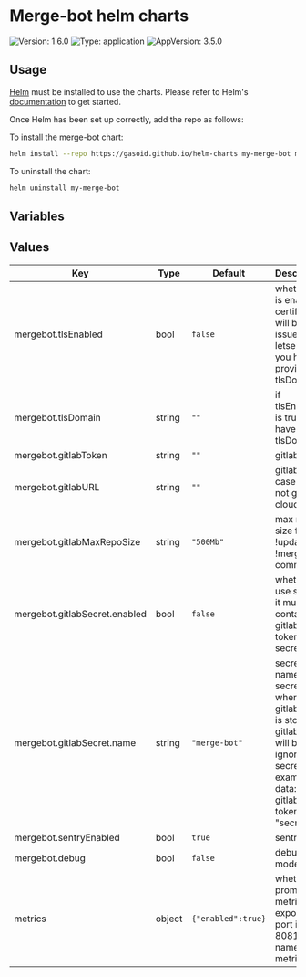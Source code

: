 # Merge-bot helm charts

![Version: 1.6.0](https://img.shields.io/badge/Version-1.6.0-informational?style=flat-square) ![Type: application](https://img.shields.io/badge/Type-application-informational?style=flat-square) ![AppVersion: 3.5.0](https://img.shields.io/badge/AppVersion-3.5.0-informational?style=flat-square)

## Usage

[Helm](https://helm.sh) must be installed to use the charts.  Please refer to
Helm's [documentation](https://helm.sh/docs) to get started.

Once Helm has been set up correctly, add the repo as follows:

To install the merge-bot chart:

```bash
helm install --repo https://gasoid.github.io/helm-charts my-merge-bot merge-bot
```

To uninstall the chart:

```bash
helm uninstall my-merge-bot
```

## Variables

## Values

| Key | Type | Default | Description |
|-----|------|---------|-------------|
| mergebot.tlsEnabled | bool | `false` | whether tls is enabled, certificate will be issued by letsencrypt you have to provide tlsDomain  |
| mergebot.tlsDomain | string | `""` | if tlsEnabled is true, you have to set tlsDomain |
| mergebot.gitlabToken | string | `""` | gitlab token |
| mergebot.gitlabURL | string | `""` | gitlab url in case it is not gitlab cloud |
| mergebot.gitlabMaxRepoSize | string | `"500Mb"` | max repo size for !update, !merge command |
| mergebot.gitlabSecret.enabled | bool | `false` | whether to use secret, it must contain gitlab-token secret. |
| mergebot.gitlabSecret.name | string | `"merge-bot"` | secret name k8s secret where gitlab token is stored, gitlabToken will be ignored, secret example: data:   gitlab-token: "secret" |
| mergebot.sentryEnabled | bool | `true` | sentry |
| mergebot.debug | bool | `false` | debug mode |
| metrics | object | `{"enabled":true}` | whether prometheus metrics are exposed port is 8081, port name is metrics |
